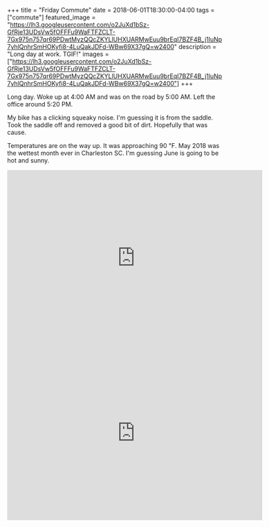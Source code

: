 +++
title =  "Friday Commute"
date = 2018-06-01T18:30:00-04:00
tags = ["commute"]
featured_image = "https://lh3.googleusercontent.com/o2JuXd1bSz-GfRje13UDsVw5fOFFFu9WaFTFZCLT-7Gx975n757qr69PDwtMyzQQcZKYLlUHXUARMwEuu9brEqI7BZF4B_j1luNp7yhlQnhrSmHOKyfi8-4LuQakJDFd-WBw69X37gQ=w2400"
description = "Long day at work. TGIF!"
images = ["https://lh3.googleusercontent.com/o2JuXd1bSz-GfRje13UDsVw5fOFFFu9WaFTFZCLT-7Gx975n757qr69PDwtMyzQQcZKYLlUHXUARMwEuu9brEqI7BZF4B_j1luNp7yhlQnhrSmHOKyfi8-4LuQakJDFd-WBw69X37gQ=w2400"]
+++

Long day. Woke up at 4:00 AM and was on the road by 5:00 AM. Left the office around 5:20 PM.

My bike has a clicking squeaky noise. I'm guessing it is from the saddle. Took the saddle off and removed a good bit of dirt. Hopefully that was cause.

Temperatures are on the way up. It was approaching 90 ℉. May 2018 was the wettest month ever in Charleston SC. I'm guessing June is going to be hot and sunny.

<iframe height='405' width='590' frameborder='0' allowtransparency='true' scrolling='no' src='https://www.strava.com/activities/1609645179/embed/fe042a8551db0d5ca2da70bfb5c28229113fc529'></iframe>


<iframe height='405' width='590' frameborder='0' allowtransparency='true' scrolling='no' src='https://www.strava.com/activities/1610791770/embed/60401b0e4ebdb6bfd66a06dcb74afacf9c23b741'></iframe>
